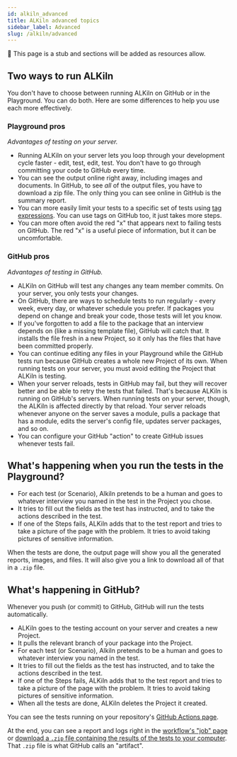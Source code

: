 ```yaml
---
id: alkiln_advanced
title: ALKiln advanced topics
sidebar_label: Advanced
slug: /alkiln/advanced
---
```


🚧 This page is a stub and sections will be added as resources allow.

## Two ways to run ALKiln

You don't have to choose between running ALKiln on GitHub or in the Playground. You can do both. Here are some differences to help you use each more effectively.

### Playground pros

_Advantages of testing on your server._

- Running ALKiln on your server lets you loop through your development cycle faster - edit, test, edit, test. You don't have to go through committing your code to GitHub every time.
- You can see the output online right away, including images and documents. In GitHub, to see _all_ of the output files, you have to download a zip file. The only thing you can see online in GitHub is the summary report.
- You can more easily limit your tests to a specific set of tests using [tag expressions](https://www.cuketest.com/en/cucumber/tag-expressions). You can use tags on GitHub too, it just takes more steps.
- You can more often avoid the red "x" that appears next to failing tests on GitHub. The red "x" is a useful piece of information, but it can be uncomfortable.


### GitHub pros

_Advantages of testing in GitHub._

- ALKiln on GitHub will test any changes any team member commits. On your server, you only tests your changes.
- On GitHub, there are ways to schedule tests to run regularly - every week, every day, or whatever schedule you prefer. If packages you depend on change and break your code, those tests will let you know.
- If you've forgotten to add a file to the package that an interview depends on (like a missing template file), GitHub will catch that. It installs the file fresh in a new Project, so it only has the files that have been committed properly.
- You can continue editing any files in your Playground while the GitHub tests run because GitHub creates a whole new Project of its own. When running tests on your server, you must avoid editing the Project that ALKiln is testing.
- When your server reloads, tests in GitHub may fail, but they will recover better and be able to retry the tests that failed. That's because ALKiln is running on GitHub's servers. When running tests on your server, though, the ALKiln is affected directly by that reload. Your server reloads whenever anyone on the server saves a module, pulls a package that has a module, edits the server's config file, updates server packages, and so on.
- You can configure your GitHub "action" to create GitHub issues whenever tests fail.

## What's happening when you run the tests in the Playground?

- For each test (or Scenario), Alkiln pretends to be a human and goes to whatever interview you named in the test in the Project you chose.
- It tries to fill out the fields as the test has instructed, and to take the actions described in the test.
- If one of the Steps fails, ALKiln adds that to the test report and tries to take a picture of the page with the problem. It tries to avoid taking pictures of sensitive information.

When the tests are done, the output page will show you all the generated reports, images, and files. It will also give you a link to download all of that in a `.zip` file.

## What's happening in GitHub?

Whenever you push (or commit) to GitHub, GitHub will run the tests automatically.

- ALKiln goes to the testing account on your server and creates a new Project.
- It pulls the relevant branch of your package into the Project.
- For each test (or Scenario), Alkiln pretends to be a human and goes to whatever interview you named in the test.
- It tries to fill out the fields as the test has instructed, and to take the actions described in the test.
- If one of the Steps fails, ALKiln adds that to the test report and tries to take a picture of the page with the problem. It tries to avoid taking pictures of sensitive information.
- When all the tests are done, ALKiln deletes the Project it created.

You can see the tests running on your repository's [GitHub Actions page](https://docs.github.com/en/actions/learn-github-actions/understanding-github-actions#viewing-the-workflows-activity).

At the end, you can see a report and logs right in the [workflow's "job" page](https://docs.github.com/en/actions/monitoring-and-troubleshooting-workflows/using-workflow-run-logs) or [download a `.zip` file containing the results of the tests to your computer](https://docs.github.com/en/actions/managing-workflow-runs/downloading-workflow-artifacts). That `.zip` file is what GitHub calls an "artifact".
